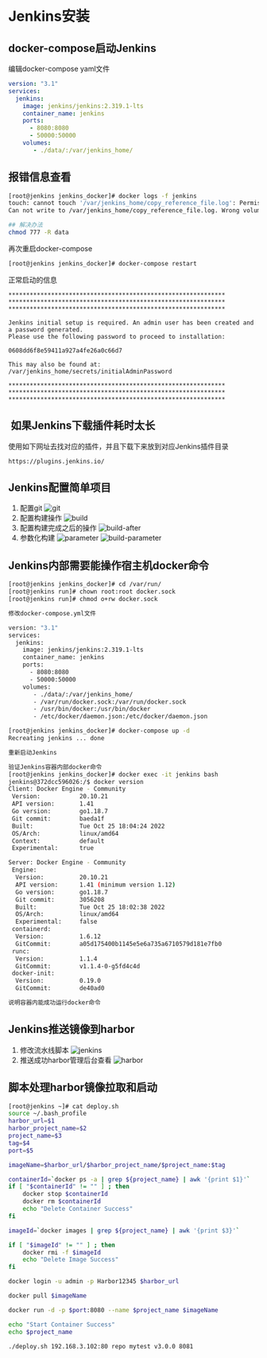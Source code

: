 
# Jenkins安装

## docker-compose启动Jenkins

编辑docker-compose yaml文件
```yaml
version: "3.1"
services:
  jenkins:
    image: jenkins/jenkins:2.319.1-lts
    container_name: jenkins
    ports:
      - 8080:8080
      - 50000:50000
    volumes:
       - ./data/:/var/jenkins_home/
```

## 报错信息查看
```bash
[root@jenkins jenkins_docker]# docker logs -f jenkins
touch: cannot touch '/var/jenkins_home/copy_reference_file.log': Permission denied
Can not write to /var/jenkins_home/copy_reference_file.log. Wrong volume permissions?

## 解决办法
chmod 777 -R data
```
再次重启docker-compose
```bash
[root@jenkins jenkins_docker]# docker-compose restart
```
正常启动的信息
```text
*************************************************************
*************************************************************
*************************************************************

Jenkins initial setup is required. An admin user has been created and a password generated.
Please use the following password to proceed to installation:

0608dd6f8e59411a927a4fe26a0c66d7

This may also be found at: /var/jenkins_home/secrets/initialAdminPassword

*************************************************************
*************************************************************
*************************************************************
```
##  如果Jenkins下载插件耗时太长

使用如下网址去找对应的插件，并且下载下来放到对应Jenkins插件目录
```url
https://plugins.jenkins.io/
```

## Jenkins配置简单项目
1. 配置git
![git](./jenkins/git.png)
2. 配置构建操作
![build](./jenkins/build.png)
3. 配置构建完成之后的操作
![build-after](./jenkins/build-after.png)
4. 参数化构建
![parameter](./jenkins/git-parameter.png)
![build-parameter](./jenkins/parameter-build.png)

## Jenkins内部需要能操作宿主机docker命令
```bash
[root@jenkins jenkins_docker]# cd /var/run/
[root@jenkins run]# chown root:root docker.sock
[root@jenkins run]# chmod o+rw docker.sock

修改docker-compose.yml文件

version: "3.1"
services:
  jenkins:
    image: jenkins/jenkins:2.319.1-lts
    container_name: jenkins
    ports:
      - 8080:8080
      - 50000:50000
    volumes:
       - ./data/:/var/jenkins_home/
       - /var/run/docker.sock:/var/run/docker.sock
       - /usr/bin/docker:/usr/bin/docker
       - /etc/docker/daemon.json:/etc/docker/daemon.json

[root@jenkins jenkins_docker]# docker-compose up -d
Recreating jenkins ... done

重新启动Jenkins

验证Jenkins容器内部docker命令
[root@jenkins jenkins_docker]# docker exec -it jenkins bash
jenkins@372dcc596026:/$ docker version
Client: Docker Engine - Community
 Version:           20.10.21
 API version:       1.41
 Go version:        go1.18.7
 Git commit:        baeda1f
 Built:             Tue Oct 25 18:04:24 2022
 OS/Arch:           linux/amd64
 Context:           default
 Experimental:      true

Server: Docker Engine - Community
 Engine:
  Version:          20.10.21
  API version:      1.41 (minimum version 1.12)
  Go version:       go1.18.7
  Git commit:       3056208
  Built:            Tue Oct 25 18:02:38 2022
  OS/Arch:          linux/amd64
  Experimental:     false
 containerd:
  Version:          1.6.12
  GitCommit:        a05d175400b1145e5e6a735a6710579d181e7fb0
 runc:
  Version:          1.1.4
  GitCommit:        v1.1.4-0-g5fd4c4d
 docker-init:
  Version:          0.19.0
  GitCommit:        de40ad0

说明容器内能成功运行docker命令
```
## Jenkins推送镜像到harbor
1. 修改流水线脚本
![jenkins](./jenkins/jenkins-harbor.png)
2. 推送成功harbor管理后台查看
![harbor](./jenkins/harbor-repo.png)

## 脚本处理harbor镜像拉取和启动
```bash
[root@jenkins ~]# cat deploy.sh
source ~/.bash_profile
harbor_url=$1
harbor_project_name=$2
project_name=$3
tag=$4
port=$5

imageName=$harbor_url/$harbor_project_name/$project_name:$tag

containerId=`docker ps -a | grep ${project_name} | awk '{print $1}'`
if [ "$containerId" != "" ] ; then
    docker stop $containerId
    docker rm $containerId
    echo "Delete Container Success"
fi

imageId=`docker images | grep ${project_name} | awk '{print $3}'`

if [ "$imageId" != "" ] ; then
    docker rmi -f $imageId
    echo "Delete Image Success"
fi

docker login -u admin -p Harbor12345 $harbor_url

docker pull $imageName

docker run -d -p $port:8080 --name $project_name $imageName

echo "Start Container Success"
echo $project_name

./deploy.sh 192.168.3.102:80 repo mytest v3.0.0 8081
```
